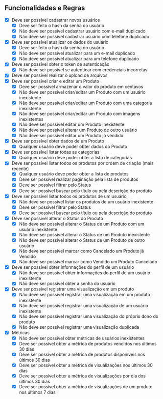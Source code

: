 ## Funcionalidades e Regras

- [X]  Deve ser possível cadastrar novos usuários
    - [X]  Deve ser feito o hash da senha do usuário
    - [X]  Não deve ser possível cadastrar usuário com e-mail duplicado
    - [X]  Não deve ser possível cadastrar usuário com telefone duplicado
- [X]  Deve ser possível atualizar os dados do usuário
    - [X]  Deve ser feito o hash da senha do usuário
    - [X]  Não deve ser possível atualizar para um e-mail duplicado
    - [X]  Não deve ser possível atualizar para um telefone duplicado
- [X]  Deve ser possível obter o token de autenticação
    - [X]  Não deve ser possível se autenticar com credenciais incorretas
- [X]  Deve ser possível realizar o upload de arquivos
- [X]  Deve ser possível criar e editar um Produto
    - [X]  Deve ser possível armazenar o valor do produto em centavos
    - [X]  Não deve ser possível criar/editar um Produto com um usuário inexistente
    - [X]  Não deve ser possível criar/editar um Produto com uma categoria inexistente
    - [X]  Não deve ser possível criar/editar um Produto com imagens inexistentes
    - [X]  Não deve ser possível editar um Produto inexistente
    - [X]  Não deve ser possível alterar um Produto de outro usuário
    - [X]  Não deve ser possível editar um Produto já vendido
- [X]  Deve ser possível obter dados de um Produto
    - [X]  Qualquer usuário deve poder obter dados do Produto
- [X]  Deve ser possível listar todas as categorias
    - [X]  Qualquer usuário deve poder obter a lista de categorias
- [X]  Deve ser possível listar todos os produtos por ordem de criação (mais recente)
    - [X]  Qualquer usuário deve poder obter a lista de produtos
    - [X]  Deve ser possível realizar paginação pela lista de produtos
    - [X]  Deve ser possível filtrar pelo Status
    - [X]  Deve ser possível buscar pelo título ou pela descrição do produto
- [X]  Deve ser possível listar todos os produtos de um usuário
    - [X]  Não deve ser possível listar os produtos de um usuário inexistente
    - [X]  Deve ser possível filtrar pelo Status
    - [X]  Deve ser possível buscar pelo título ou pela descrição do produto
- [X]  Deve ser possível alterar o Status do Produto
    - [X]  Não deve ser possível alterar o Status de um Produto com um usuário inexistente
    - [X]  Não deve ser possível alterar o Status de um Produto inexistente
    - [X]  Não deve ser possível alterar o Status de um Produto de outro usuário
    - [X]  Não deve ser possível marcar como Cancelado um Produto já Vendido
    - [X]  Não deve ser possível marcar como Vendido um Produto Cancelado
- [X]  Deve ser possível obter informações do perfil de um usuário
    - [X]  Não deve ser possível obter informações do perfil de um usuário inexistente
    - [X]  Não deve ser possível obter a senha do usuário
- [X]  Deve ser possível registrar uma visualização em um produto
    - [X]  Não deve ser possível registrar uma visualização em um produto inexistente
    - [X]  Não deve ser possível registrar uma visualização de um usuário inexistente
    - [X]  Não deve ser possível registrar uma visualização do próprio dono do produto
    - [X]  Não deve ser possível registrar uma visualização duplicada
- [X]  Métricas
    - [X]  Não deve ser possível obter métricas de usuários inexistentes
    - [X]  Deve ser possível obter a métrica de produtos vendidos nos últimos 30 dias
    - [X]  Deve ser possível obter a métrica de produtos disponíveis nos últimos 30 dias
    - [X]  Deve ser possível obter a métrica de visualizações nos últimos 30 dias
    - [X]  Deve ser possível obter a métrica de visualizações por dia dos últimos 30 dias
    - [X]  Deve ser possível obter a métrica de visualizações de um produto nos últimos 7 dias
